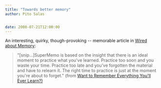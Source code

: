 ```yaml
---
title: "Towards better memory"
author: Pito Salas


date: 2008-07-21T12:00:00
---
```




An interesting, quirky, though-provoking -- memorable article in [Wired about
Memory](<http://www.wired.com/medtech/health/magazine/16-05/ff_wozniak?currentPage=all>):

> "[snip…]SuperMemo is based on the insight that there is an ideal moment to
> practice what you've learned. Practice too soon and you waste your time.
> Practice too late and you've forgotten the material and have to relearn it.
> The right time to practice is just at the moment you're about to forget."
> (from [Want to Remember Everything You'll Ever
> Learn?)](<http://www.wired.com/medtech/health/magazine/16-05/ff_wozniak?currentPage=all>)


